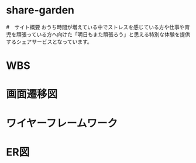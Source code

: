 # share-garden
#　サイト概要
おうち時間が増えている中でストレスを感じている方や仕事や育児を頑張っている方へ向けた「明日もまた頑張ろう」と思える特別な体験を提供するシェアサービスとなっています。								

# WBS

# 画面遷移図

# ワイヤーフレームワーク

# ER図


